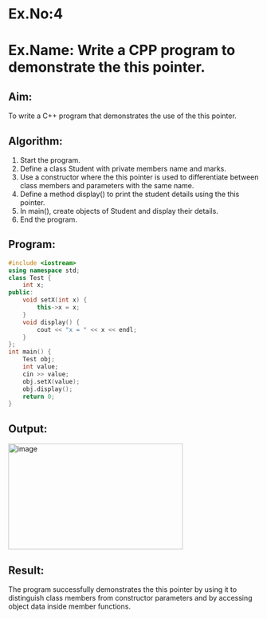 # Ex.No:4
# Ex.Name: Write a CPP program to demonstrate the this pointer.
## Aim:
To write a C++ program that demonstrates the use of the this pointer.

## Algorithm:
1. Start the program.
2. Define a class Student with private members name and marks.
3. Use a constructor where the this pointer is used to differentiate between class members and parameters with the same name.
4. Define a method display() to print the student details using the this pointer.
5. In main(), create objects of Student and display their details.
6. End the program.


## Program:
```cpp
#include <iostream>
using namespace std;
class Test {
    int x;
public:
    void setX(int x) {
        this->x = x; 
    }
    void display() {
        cout << "x = " << x << endl;
    }
};
int main() {
    Test obj;
    int value;
    cin >> value;
    obj.setX(value);
    obj.display();
    return 0;
}
```



## Output:
<img width="350" height="212" alt="image" src="https://github.com/user-attachments/assets/86e16412-3838-4f67-8e08-d756c1361de3" />



## Result:
The program successfully demonstrates the this pointer by using it to distinguish class members from constructor parameters and by accessing object data inside member functions.
